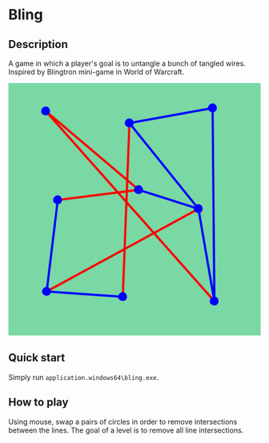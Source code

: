 # Bling

## Description
A game in which a player's goal is to untangle a bunch of tangled wires. Inspired by Blingtron mini-game in World of Warcraft.

![](thumbnail.png)

## Quick start
Simply run `application.windows64\bling.exe`.

## How to play
Using mouse, swap a pairs of circles in order to remove intersections between the lines. The goal of a level is to remove all line intersections. 
